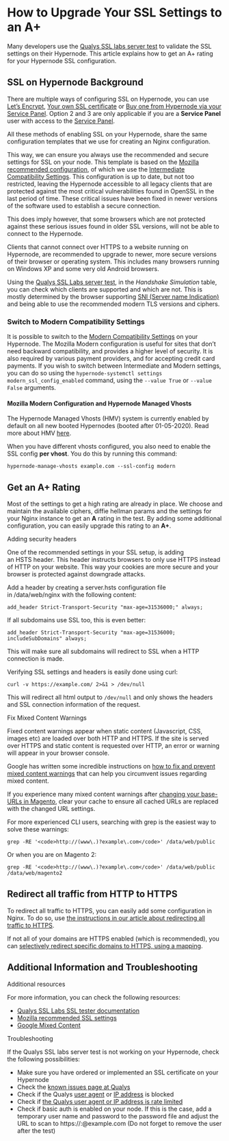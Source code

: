 <!-- source: https://support.hypernode.com/en/hypernode/ssl/how-to-upgrade-your-ssl-settings-to-an-a-plus/ -->

# How to Upgrade Your SSL Settings to an A+

Many developers use the [Qualys SSL labs server test](https://www.ssllabs.com/ssltest/) to validate the SSL settings on their Hypernode. This article explains how to get an A+ rating for your Hypernode SSL configuration.

## SSL on Hypernode Background

There are multiple ways of configuring SSL on Hypernode, you can use [Let’s Encrypt](https://support.hypernode.com/en/hypernode/ssl/how-to-use-let-s-encrypt-on-hypernode), [Your own SSL certificate](https://support.hypernode.com/knowledgebase/use-ssl-certificates-on-your-hypernode/) or [Buy one from Hypernode via your Service Panel](https://support.hypernode.com/knowledgebase/link-ssl-certificate-hypernode/). Option 2 and 3 are only applicable if you are a **Service Panel** user with access to the [Service Panel](https://service.byte.nl/).

All these methods of enabling SSL on your Hypernode, share the same configuration templates that we use for creating an Nginx configuration.

This way, we can ensure you always use the recommended and secure settings for SSL on your node. This template is based on the [Mozilla recommended configuration](https://wiki.mozilla.org/Security/Server_Side_TLS#Recommended_configurations), of which we use the [Intermediate Compatibility Settings](https://wiki.mozilla.org/Security/Server_Side_TLS#Intermediate_compatibility). This configuration is up to date, but not too restricted, leaving the Hypernode accessible to all legacy clients that are protected against the most critical vulnerabilities found in OpenSSL in the last period of time. These critical issues have been fixed in newer versions of the software used to establish a secure connection.

This does imply however, that some browsers which are not protected against these serious issues found in older SSL versions, will not be able to connect to the Hypernode.

Clients that cannot connect over HTTPS to a website running on Hypernode, are recommended to upgrade to newer, more secure versions of their browser or operating system. This includes many browsers running on Windows XP and some very old Android browsers.

Using the [Qualys SSL Labs server test](https://www.ssllabs.com/ssltest/), in the *Handshake Simulation* table, you can check which clients are supported and which are not. This is mostly determined by the browser supporting [SNI (Server name Indication)](https://en.wikipedia.org/wiki/Server_Name_Indication) and being able to use the recommended modern TLS versions and ciphers.

### Switch to Modern Compatibility Settings

It is possible to switch to the [Modern Compatibility Settings](https://wiki.mozilla.org/Security/Server_Side_TLS#Modern_compatibility) on your Hypernode. The Mozilla Modern configuration is useful for sites that don’t need backward compatibility, and provides a higher level of security. It is also required by various payment providers, and for accepting credit card payments. If you wish to switch between Intermediate and Modern settings, you can do so using the `hypernode-systemctl settings modern_ssl_config_enabled` command, using the `--value True` or `--value False` arguments.

#### Mozilla Modern Configuration and Hypernode Managed Vhosts

The Hypernode Managed Vhosts (HMV) system is currently enabled by default on all new booted Hypernodes (booted after 01-05-2020). Read more about HMV [here](https://support.hypernode.com/en/hypernode/nginx/hypernode-managed-vhosts).

When you have different vhosts configured, you also need to enable the SSL config **per vhost**. You do this by running this command:

```nginx
hypernode-manage-vhosts example.com --ssl-config modern
```

## Get an A+ Rating

Most of the settings to get a high rating are already in place. We choose and maintain the available ciphers, diffie hellman params and the settings for your Nginx instance to get an **A** rating in the test. By adding some additional configuration, you can easily upgrade this rating to an **A+**.

Adding security headers

One of the recommended settings in your SSL setup, is adding an HSTS header. This header instructs browsers to only use HTTPS instead of HTTP on your website. This way your cookies are more secure and your browser is protected against downgrade attacks.

Add a header by creating a server.hsts configuration file in /data/web/nginx with the following content:

```nginx
add_header Strict-Transport-Security "max-age=31536000;" always;
```

If all subdomains use SSL too, this is even better:

```nginx
add_header Strict-Transport-Security "max-age=31536000; includeSubDomains" always;
```

This will make sure all subdomains will redirect to SSL when a HTTP connection is made.

Verifying SSL settings and headers is easily done using curl:

```nginx
curl -v https://example.com/ 2>&1 > /dev/null 
```

This will redirect all html output to `/dev/null` and only shows the headers and SSL connection information of the request.

Fix Mixed Content Warnings

Fixed content warnings appear when static content (Javascript, CSS, images etc) are loaded over both HTTP and HTTPS.
If the site is served over HTTPS and static content is requested over HTTP, an error or warning will appear in your browser console.

Google has written some incredible instructions on [how to fix and prevent mixed content warnings](https://developers.google.com/web/fundamentals/security/prevent-mixed-content/fixing-mixed-content) that can help you circumvent issues regarding mixed content.

If you experience many mixed content warnings after [changing your base-URLs in Magento](https://support.hypernode.com/knowledgebase/change-magento-baseurl/), clear your cache to ensure all cached URLs are replaced with the changed URL settings.

For more experienced CLI users, searching with grep is the easiest way to solve these warnings:

```nginx
grep -RE '<code>http://(www\.)?example\.com</code>' /data/web/public 
```

Or when you are on Magento 2:

```nginx
grep -RE '<code>http://(www\.)?example\.com</code>' /data/web/public /data/web/magento2
```

## Redirect all traffic from HTTP to HTTPS

To redirect all traffic to HTTPS, you can easily add some configuration in Nginx.
To do so, use [the instructions in our article about redirecting all traffic to HTTPS](https://support.hypernode.com/knowledgebase/redirect-all-http-traffic-to-https-in-nginx/).

If not all of your domains are HTTPS enabled (which is recommended), you can [selectively redirect specific domains to HTTPS, using a mapping](https://support.hypernode.com/knowledgebase/redirect-specific-domains-urls-https/).

## Additional Information and Troubleshooting

Additional resources

For more information, you can check the following resources:

- [Qualys SSL Labs SSL tester documentation](https://www.ssllabs.com/projects/documentation/index.html)
- [Mozilla recommended SSL settings](https://wiki.mozilla.org/Security/Server_Side_TLS)
- [Google Mixed Content](https://developers.google.com/web/fundamentals/security/prevent-mixed-content/what-is-mixed-content)

Troubleshooting

If the Qualys SSL labs server test is not working on your Hypernode, check the following possibilities:

- Make sure you have ordered or implemented an SSL certificate on your Hypernode
- Check the [known issues page at Qualys](https://community.qualys.com/docs/DOC-4865)
- Check if the Qualys [user agent](https://support.hypernode.com/knowledgebase/blocking-user-agents-referrers/) or [IP address](https://support.hypernode.com/knowledgebase/blocking-allowing-ip-addresses-in-nginx/) is blocked
- Check if [the Qualys user agent or IP address is rate limited](https://support.hypernode.com/knowledgebase/resolving-429-many-requests/)
- Check if basic auth is enabled on your node. If this is the case, add a temporary user name and password to the password file and adjust the URL to scan to https://:@example.com (Do not forget to remove the user after the test)
